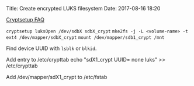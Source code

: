 Title: Create encrypted LUKS filesystem
Date: 2017-08-16 18:20

[Cryptsetup FAQ](https://gitlab.com/cryptsetup/cryptsetup/wikis/FrequentlyAskedQuestions)

`cryptsetup luksOpen /dev/sdbX sdbX_crypt`
`mke2fs -j -L <volume-name> -t ext4 /dev/mapper/sdbX_crypt`
`mount /dev/mapper/sdb1_crypt /mnt`

Find device UUID with `lsblk` or `blkid`.

Add entry to /etc/crypttab
echo "sdX1_crypt UUID=<device-uuid> none luks" >> /etc/crypttab

Add /dev/mapper/sdX1_crypt to /etc/fstab
